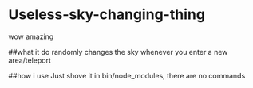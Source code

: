 # Useless-sky-changing-thing
wow amazing

##what it do
randomly changes the sky whenever you enter a new area/teleport

##how i use
Just shove it in bin/node_modules, there are no commands
